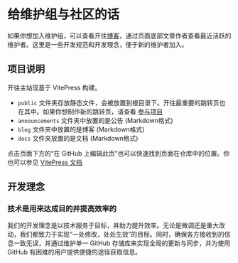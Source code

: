 # 给维护组与社区的话

如果你想加入维护组，可以查看开往[博客](https://www.travellings.cn/blog/)，通过页面底部文章作者查看最近活跃的维护者。这里是一些开发规范和开发理念，便于新的维护者加入。

## 项目说明

开往主站现基于 VitePress 构建。

- `public` 文件夹存放静态文件，会被放置到根目录下。开往最重要的跳转页也在其中。如果你想制作新的跳转页，请查看 [参与项目](/docs/join#%E5%8F%82%E4%B8%8E%E9%A1%B9%E7%9B%AE) 
- `announcements` 文件夹中放置的是公告 (Markdown格式)
- `blog` 文件夹中放置的是博客 (Markdown格式)
- `docs` 文件夹放置的是文档 (Markdown格式)

点击页面下方的“在 GitHub 上编辑此页”也可以快速找到页面在仓库中的位置。你也可以参见 [VitePress 文档](https://vitepress.dev/)


## 开发理念

### 技术是用来达成目的并提高效率的

我们的开发理念是以技术服务于目标，并助力提升效率。无论是微调还是重大改动，我们都致力于实现“一处修改，处处生效”的目标。同时，确保各方接收到的信息一致无误，并通过维护单一 GitHub 存储库来实现全局的更新与同步，并为使用 GitHub 有困难的用户提供便捷的途径获取信息。
